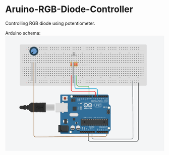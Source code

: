 # Aruino-RGB-Diode-Controller
Controlling RGB diode using potentiometer.

Arduino schema:
![Example Arduino schema](https://github.com/piotrek-k/Aruino-RGB-Diode-Controller/blob/master/ColorPicker/schema.png)
